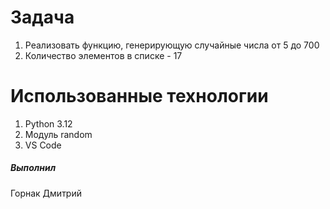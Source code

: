 # Задача
1. Реализовать функцию, генерирующую случайные числа от 5 до 700
2. Количество элементов в списке - 17

# Использованные технологии
1. Python 3.12
2. Модуль random
3. VS Code

##### Выполнил
Горнак Дмитрий
